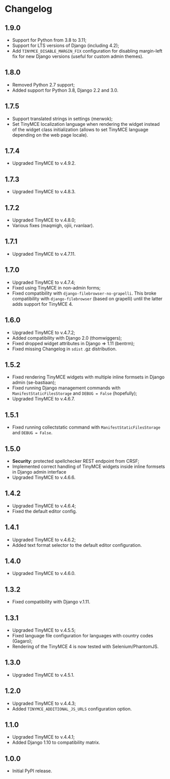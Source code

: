 # Changelog

## 1.9.0
- Support for Python from 3.8 to 3.11;
- Support for LTS versions of Django (including 4.2);
- Add `TINYMCE_DISABLE_MARGIN_FIX` configuration for disabling margin-left fix for new Django versions (useful for custom admin themes).

## 1.8.0
- Removed Python 2.7 support;
- Added support for Python 3.8, Django 2.2 and 3.0.

## 1.7.5
- Support translated strings in settings (merwok);
- Set TinyMCE localization language when rendering the widget instead of the widget class initialization (allows to set TinyMCE language depending on the web page locale).

## 1.7.4
- Upgraded TinyMCE to v.4.9.2.

## 1.7.3
- Upgraded TinyMCE to v.4.8.3.

## 1.7.2
- Upgraded TinyMCE to v.4.8.0;
- Various fixes (maqmigh, ojiii, rvanlaar).

## 1.7.1
- Upgraded TinyMCE to v.4.7.11.

## 1.7.0
- Upgraded TinyMCE to v.4.7.4;
- Fixed using TinyMCE in non-admin forms;
- Fixed compatibility with `django-filebrowser-no-grapelli`. This broke compatibility with `django-filebrowser` (based on grapelli) until the latter adds support for TinyMCE 4.

## 1.6.0
- Upgraded TinyMCE to v.4.7.2;
- Added compatibility with Django 2.0 (thomwiggers);
- Fixed dropped widget attributes in Django => 1.11 (bentrm);
- Fixed missing Changelog in `sdist` .gz distribution.

## 1.5.2
- Fixed rendering TinyMCE widgets with multiple inline formsets in Django admin (se-bastiaan);
- Fixed running Django management commands with `ManifestStaticFilesStorage` and `DEBUG = False` (hopefully);
- Upgraded TinyMCE to v.4.6.7.

## 1.5.1
- Fixed running collectstatic command with `ManifestStaticFilesStorage` and `DEBUG = False`.

## 1.5.0
- **Security**: protected spellchecker REST endpoint from CRSF;
- Implemented correct handling of TinyMCE widgets inside inline formsets in Django admin interface
- Upgraded TinyMCE to v.4.6.6.

## 1.4.2
- Upgraded TinyMCE to v.4.6.4;
- Fixed the default editor config.

## 1.4.1
- Upgraded TinyMCE to v.4.6.2;
- Added text format selector to the default editor configuration.

## 1.4.0
- Upgraded TinyMCE to v.4.6.0.

## 1.3.2
- Fixed compatibility with Django v.1.11.

## 1.3.1
- Upgraded TinyMCE to v.4.5.5;
- Fixed language file configuration for languages with country codes (Gagaro);
- Rendering of the TinyMCE 4 is now tested with Selenium/PhantomJS.

## 1.3.0
- Upgraded TinyMCE to v.4.5.1.

## 1.2.0
- Upgraded TinyMCE to v.4.4.3;
- Added `TINYMCE_ADDITIONAL_JS_URLS` configuration option.

## 1.1.0
- Upgraded TinyMCE to v.4.4.1;
- Added Django 1.10 to compatibility matrix.

## 1.0.0
- Initial PyPI release.
